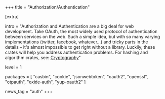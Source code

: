 +++
title = "Authorization/Authentication"

[extra]

intro = "Authorization and Authentication are a big deal for web development. Take OAuth, the most widely used protocol of authentication between services on the web. Such a simple idea, but with so many varying implementations (twitter, facebook, whatever...) and tricky parts in the details – it's almost impossible to get right without a library. Luckily, these crates will help you address authentication problems. For hashing and algorithm crates, see: [Cryptography](https://www.arewewebyet.org/topics/crypto/)"

level = 1

packages = [
  "casbin",
  "cookie",
  "jsonwebtoken",
  "oauth2",
  "openssl",
  "otpauth",
  "oxide-auth",
  "yup-oauth2"
]

news_tag = "auth"
+++
